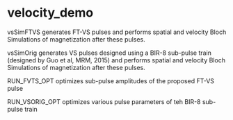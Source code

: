 # velocity_demo
  vsSimFTVS generates FT-VS pulses and performs spatial and velocity Bloch Simulations of magnetization after these pulses.
  
  vsSimOrig generates VS pulses designed using a BIR-8 sub-pulse train (designed by Guo et al, MRM, 2015) and performs spatial and       velocity Bloch Simulations of magnetization after these pulses.  
  
  RUN_FVTS_OPT optimizes sub-pulse amplitudes of the proposed FT-VS pulse
  
  RUN_VSORIG_OPT optimizes various pulse parameters of teh BIR-8 sub-pulse train 
